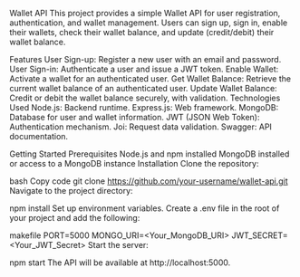 Wallet API
This project provides a simple Wallet API for user registration, authentication, and wallet management. Users can sign up, sign in, enable their wallets, check their wallet balance, and update (credit/debit) their wallet balance.

Features
User Sign-up: Register a new user with an email and password.
User Sign-in: Authenticate a user and issue a JWT token.
Enable Wallet: Activate a wallet for an authenticated user.
Get Wallet Balance: Retrieve the current wallet balance of an authenticated user.
Update Wallet Balance: Credit or debit the wallet balance securely, with validation.
Technologies Used
Node.js: Backend runtime.
Express.js: Web framework.
MongoDB: Database for user and wallet information.
JWT (JSON Web Token): Authentication mechanism.
Joi: Request data validation.
Swagger: API documentation.





Getting Started
Prerequisites
Node.js and npm installed
MongoDB installed or access to a MongoDB instance
Installation
Clone the repository:

bash
Copy code
git clone https://github.com/your-username/wallet-api.git
Navigate to the project directory:




npm install
Set up environment variables. Create a .env file in the root of your project and add the following:

makefile
PORT=5000
MONGO_URI=<Your_MongoDB_URI>
JWT_SECRET=<Your_JWT_Secret>
Start the server:


npm start
The API will be available at http://localhost:5000.
